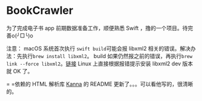 # BookCrawler
为了完成电子书 app 前期数据准备工作，顺便熟悉 Swift ，撸的一个项目。待完善o(╯□╰)o

注意：
macOS 系统首次执行 `swift build`可能会报 libxml2 相关的错误。解决办法：先执行`brew install libxml2`。 build 如果仍然报之前的错误，再执行`brew link --force libxml2`。[链接](https://github.com/tid-kijyun/Kanna/issues/125)
Linux 上直接根据报错提示安装 libxml2 dev 版本就 OK 了。

= =依赖的 HTML 解析库 [Kanna](https://github.com/tid-kijyun/Kanna) 的 README 更新了。。。可以看他写的，很清晰的。


